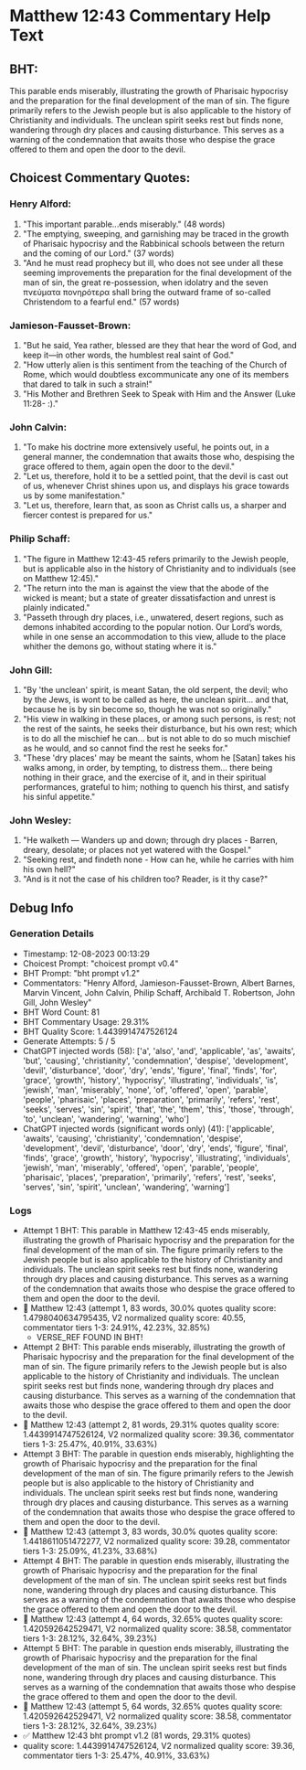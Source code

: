 # Matthew 12:43 Commentary Help Text

## BHT:
This parable ends miserably, illustrating the growth of Pharisaic hypocrisy and the preparation for the final development of the man of sin. The figure primarily refers to the Jewish people but is also applicable to the history of Christianity and individuals. The unclean spirit seeks rest but finds none, wandering through dry places and causing disturbance. This serves as a warning of the condemnation that awaits those who despise the grace offered to them and open the door to the devil.

## Choicest Commentary Quotes:
### Henry Alford:
1. "This important parable...ends miserably." (48 words)
2. "The emptying, sweeping, and garnishing may be traced in the growth of Pharisaic hypocrisy and the Rabbinical schools between the return and the coming of our Lord." (37 words)
3. "And he must read prophecy but ill, who does not see under all these seeming improvements the preparation for the final development of the man of sin, the great re-possession, when idolatry and the seven πνεύματα πονηρότερα shall bring the outward frame of so-called Christendom to a fearful end." (57 words)

### Jamieson-Fausset-Brown:
1. "But he said, Yea rather, blessed are they that hear the word of God, and keep it—in other words, the humblest real saint of God."
2. "How utterly alien is this sentiment from the teaching of the Church of Rome, which would doubtless excommunicate any one of its members that dared to talk in such a strain!"
3. "His Mother and Brethren Seek to Speak with Him and the Answer (Luke 11:28- :)."

### John Calvin:
1. "To make his doctrine more extensively useful, he points out, in a general manner, the condemnation that awaits those who, despising the grace offered to them, again open the door to the devil."
2. "Let us, therefore, hold it to be a settled point, that the devil is cast out of us, whenever Christ shines upon us, and displays his grace towards us by some manifestation."
3. "Let us, therefore, learn that, as soon as Christ calls us, a sharper and fiercer contest is prepared for us."

### Philip Schaff:
1. "The figure in Matthew 12:43-45 refers primarily to the Jewish people, but is applicable also in the history of Christianity and to individuals (see on Matthew 12:45)."
2. "The return into the man is against the view that the abode of the wicked is meant; but a state of greater dissatisfaction and unrest is plainly indicated."
3. "Passeth through dry places, i.e., unwatered, desert regions, such as demons inhabited according to the popular notion. Our Lord’s words, while in one sense an accommodation to this view, allude to the place whither the demons go, without stating where it is."

### John Gill:
1. "By 'the unclean' spirit, is meant Satan, the old serpent, the devil; who by the Jews, is wont to be called as here, the unclean spirit... and that, because he is by sin become so, though he was not so originally."
2. "His view in walking in these places, or among such persons, is rest; not the rest of the saints, he seeks their disturbance, but his own rest; which is to do all the mischief he can... but is not able to do so much mischief as he would, and so cannot find the rest he seeks for."
3. "These 'dry places' may be meant the saints, whom he [Satan] takes his walks among, in order, by tempting, to distress them... there being nothing in their grace, and the exercise of it, and in their spiritual performances, grateful to him; nothing to quench his thirst, and satisfy his sinful appetite."

### John Wesley:
1. "He walketh — Wanders up and down; through dry places - Barren, dreary, desolate; or places not yet watered with the Gospel."
2. "Seeking rest, and findeth none - How can he, while he carries with him his own hell?"
3. "And is it not the case of his children too? Reader, is it thy case?"


## Debug Info
### Generation Details
- Timestamp: 12-08-2023 00:13:29
- Choicest Prompt: "choicest prompt v0.4"
- BHT Prompt: "bht prompt v1.2"
- Commentators: "Henry Alford, Jamieson-Fausset-Brown, Albert Barnes, Marvin Vincent, John Calvin, Philip Schaff, Archibald T. Robertson, John Gill, John Wesley"
- BHT Word Count: 81
- BHT Commentary Usage: 29.31%
- BHT Quality Score: 1.4439914747526124
- Generate Attempts: 5 / 5
- ChatGPT injected words (58):
	['a', 'also', 'and', 'applicable', 'as', 'awaits', 'but', 'causing', 'christianity', 'condemnation', 'despise', 'development', 'devil', 'disturbance', 'door', 'dry', 'ends', 'figure', 'final', 'finds', 'for', 'grace', 'growth', 'history', 'hypocrisy', 'illustrating', 'individuals', 'is', 'jewish', 'man', 'miserably', 'none', 'of', 'offered', 'open', 'parable', 'people', 'pharisaic', 'places', 'preparation', 'primarily', 'refers', 'rest', 'seeks', 'serves', 'sin', 'spirit', 'that', 'the', 'them', 'this', 'those', 'through', 'to', 'unclean', 'wandering', 'warning', 'who']
- ChatGPT injected words (significant words only) (41):
	['applicable', 'awaits', 'causing', 'christianity', 'condemnation', 'despise', 'development', 'devil', 'disturbance', 'door', 'dry', 'ends', 'figure', 'final', 'finds', 'grace', 'growth', 'history', 'hypocrisy', 'illustrating', 'individuals', 'jewish', 'man', 'miserably', 'offered', 'open', 'parable', 'people', 'pharisaic', 'places', 'preparation', 'primarily', 'refers', 'rest', 'seeks', 'serves', 'sin', 'spirit', 'unclean', 'wandering', 'warning']

### Logs
- Attempt 1 BHT: This parable in Matthew 12:43-45 ends miserably, illustrating the growth of Pharisaic hypocrisy and the preparation for the final development of the man of sin. The figure primarily refers to the Jewish people but is also applicable to the history of Christianity and individuals. The unclean spirit seeks rest but finds none, wandering through dry places and causing disturbance. This serves as a warning of the condemnation that awaits those who despise the grace offered to them and open the door to the devil.
- 🔄 Matthew 12:43 (attempt 1, 83 words, 30.0% quotes quality score: 1.4798040634795435, V2 normalized quality score: 40.55, commentator tiers 1-3: 24.91%, 42.23%, 32.85%) 
	- VERSE_REF FOUND IN BHT!
- Attempt 2 BHT: This parable ends miserably, illustrating the growth of Pharisaic hypocrisy and the preparation for the final development of the man of sin. The figure primarily refers to the Jewish people but is also applicable to the history of Christianity and individuals. The unclean spirit seeks rest but finds none, wandering through dry places and causing disturbance. This serves as a warning of the condemnation that awaits those who despise the grace offered to them and open the door to the devil.
- 🔄 Matthew 12:43 (attempt 2, 81 words, 29.31% quotes quality score: 1.4439914747526124, V2 normalized quality score: 39.36, commentator tiers 1-3: 25.47%, 40.91%, 33.63%)
- Attempt 3 BHT: The parable in question ends miserably, highlighting the growth of Pharisaic hypocrisy and the preparation for the final development of the man of sin. The figure primarily refers to the Jewish people but is also applicable to the history of Christianity and individuals. The unclean spirit seeks rest but finds none, wandering through dry places and causing disturbance. This serves as a warning of the condemnation that awaits those who despise the grace offered to them and open the door to the devil.
- 🔄 Matthew 12:43 (attempt 3, 83 words, 30.0% quotes quality score: 1.4418611051472277, V2 normalized quality score: 39.28, commentator tiers 1-3: 25.09%, 41.23%, 33.68%)
- Attempt 4 BHT: The parable in question ends miserably, illustrating the growth of Pharisaic hypocrisy and the preparation for the final development of the man of sin. The unclean spirit seeks rest but finds none, wandering through dry places and causing disturbance. This serves as a warning of the condemnation that awaits those who despise the grace offered to them and open the door to the devil.
- 🔄 Matthew 12:43 (attempt 4, 64 words, 32.65% quotes quality score: 1.420592642529471, V2 normalized quality score: 38.58, commentator tiers 1-3: 28.12%, 32.64%, 39.23%)
- Attempt 5 BHT: The parable in question ends miserably, illustrating the growth of Pharisaic hypocrisy and the preparation for the final development of the man of sin. The unclean spirit seeks rest but finds none, wandering through dry places and causing disturbance. This serves as a warning of the condemnation that awaits those who despise the grace offered to them and open the door to the devil.
- 🔄 Matthew 12:43 (attempt 5, 64 words, 32.65% quotes quality score: 1.420592642529471, V2 normalized quality score: 38.58, commentator tiers 1-3: 28.12%, 32.64%, 39.23%)
- ✅ Matthew 12:43 bht prompt v1.2 (81 words, 29.31% quotes)
- quality score: 1.4439914747526124, V2 normalized quality score: 39.36, commentator tiers 1-3: 25.47%, 40.91%, 33.63%)